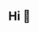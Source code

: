 ##  Hi 🪼
<!-- 🌷 Here are some about me.
- 🪐 I’m not sure what I have to do here.
- 🏳️‍🌈 Pronouns- anyone.
-->

